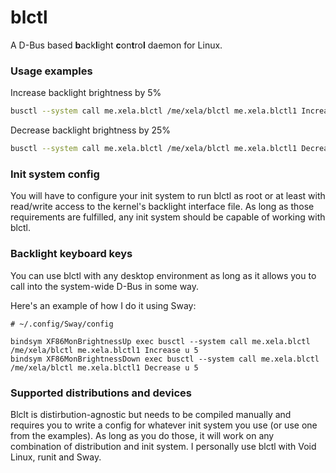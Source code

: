 # blctl
A D-Bus based **b**ack**l**ight **c**on**t**ro**l** daemon for Linux.

### Usage examples

Increase backlight brightness by 5%

```bash
busctl --system call me.xela.blctl /me/xela/blctl me.xela.blctl1 Increase u 5
```

Decrease backlight brightness by 25%

```bash
busctl --system call me.xela.blctl /me/xela/blctl me.xela.blctl1 Decrease u 25
```

### Init system config

You will have to configure your init system to run blctl as root or at least with read/write access to the kernel's backlight interface file. As long as those requirements are fulfilled, any init system should be capable of working with blctl.

### Backlight keyboard keys

You can use blctl with any desktop environment as long as it allows you to call into the system-wide D-Bus in some way.

Here's an example of how I do it using Sway:

```
# ~/.config/Sway/config

bindsym XF86MonBrightnessUp exec busctl --system call me.xela.blctl /me/xela/blctl me.xela.blctl1 Increase u 5
bindsym XF86MonBrightnessDown exec busctl --system call me.xela.blctl /me/xela/blctl me.xela.blctl1 Decrease u 5
```

### Supported distributions and devices

Blclt is distirbution-agnostic but needs to be compiled manually and requires you to write a config for whatever init system you use (or use one from the examples). As long as you do those, it will work on any combination of distribution and init system. I personally use blctl with Void Linux, runit and Sway.
